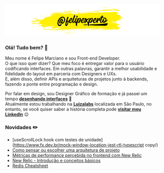 ![felipexperto-logo](https://github.com/felipexperto/felipexperto/blob/master/github-felipexperto-logo.png?raw=true)

### Olá! Tudo bem? 👋

Meu nome é Felipe Marciano e sou Front-end Developer.  
O que isso quer dizer? Que meu foco é entregar valor para o usuário codificando interfaces. 
Em outras palavras, garantir a melhor usabilidade e fidelidade do layout em parceria com Designers e UXs.  
E, além disso, definir APIs e arquiteturas de projetos junto à backends, fazendo a ponte entre programação e design.

Por falar em design, sou Designer Gráfico de formação e já passei um tempo **[desenhando interfaces](https://www.behance.net/felipexperto/)** 👀  
Atualmente estou trabalhando na **[Luizalabs](https://medium.com/luizalabs)** localizada em São Paulo, no entanto, se você quiser saber a história completa pode **[visitar meu LinkedIn](https://www.linkedin.com/in/felipexperto/)** 😉

### Novidades ✏️
<!-- BLOG:START -->
- [useScrollLock hook com testes de unidade](https://www.fx.dev.br/mock-window-location-jest-rtl-typescript copy/)
- [Como pensar ou escolher uma arquitetura de projeto](https://www.fx.dev.br/como-pensar-arquitetura-de-projeto/)
- [Métricas de performance percebida no frontend com New Relic](https://www.fx.dev.br/new-relic-metricas-performance-percebida/)
- [New Relic - Introdução e conceitos básicos](https://www.fx.dev.br/new-relic-introducao/)
- [Redis Cheatsheet](https://www.fx.dev.br/redis-cheatsheet/)
<!-- BLOG:END -->

<!--
**felipexperto/felipexperto** is a ✨ _special_ ✨ repository because its `README.md` (this file) appears on your GitHub profile.

Here are some ideas to get you started:

- 🔭 I’m currently working on ...
- 🌱 I’m currently learning ...
- 👯 I’m looking to collaborate on ...
- 🤔 I’m looking for help with ...
- 💬 Ask me about ...
- 📫 How to reach me: ...
- 😄 Pronouns: ...
- ⚡ Fun fact: ...
-->
